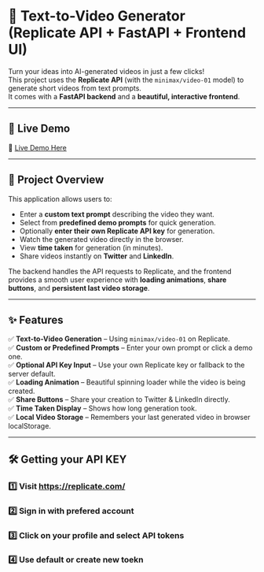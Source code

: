 # 🎥 Text-to-Video Generator (Replicate API + FastAPI + Frontend UI)

Turn your ideas into AI-generated videos in just a few clicks!  
This project uses the **Replicate API** (with the `minimax/video-01` model) to generate short videos from text prompts.  
It comes with a **FastAPI backend** and a **beautiful, interactive frontend**.

---

## 🚀 Live Demo
🔗 [Live Demo Here](https://video-gen-app.vercel.app/)  

---

## 📖 Project Overview
This application allows users to:
- Enter a **custom text prompt** describing the video they want.
- Select from **predefined demo prompts** for quick generation.
- Optionally **enter their own Replicate API key** for generation.
- Watch the generated video directly in the browser.
- View **time taken** for generation (in minutes).
- Share videos instantly on **Twitter** and **LinkedIn**.

The backend handles the API requests to Replicate, and the frontend provides a smooth user experience with **loading animations**, **share buttons**, and **persistent last video storage**.

---

## ✨ Features
✅ **Text-to-Video Generation** – Using `minimax/video-01` on Replicate.  
✅ **Custom or Predefined Prompts** – Enter your own prompt or click a demo one.  
✅ **Optional API Key Input** – Use your own Replicate key or fallback to the server default.  
✅ **Loading Animation** – Beautiful spinning loader while the video is being created.  
✅ **Share Buttons** – Share your creation to Twitter & LinkedIn directly.  
✅ **Time Taken Display** – Shows how long generation took.  
✅ **Local Video Storage** – Remembers your last generated video in browser localStorage.  

---

## 🛠️ Getting your API KEY

### 1️⃣ Visit https://replicate.com/

### 2️⃣ Sign in with prefered account

### 3️⃣ Click on your profile and select API tokens

### 4️⃣ Use default or create new toekn
